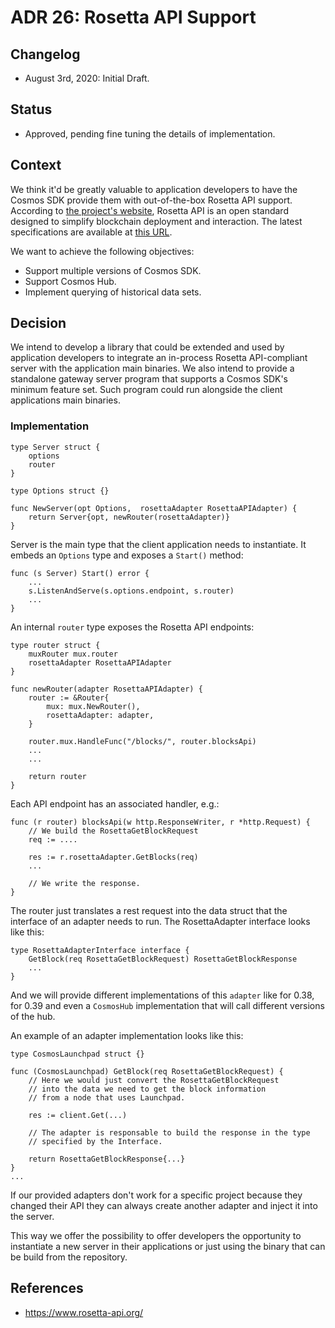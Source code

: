 # ADR 26: Rosetta API Support

## Changelog

- August 3rd, 2020: Initial Draft.

## Status

- Approved, pending fine tuning the details of implementation.

## Context

We think it'd be greatly valuable to application developers to have the Cosmos SDK
provide them with out-of-the-box Rosetta API support.
According to [the project's website](https://www.rosetta-api.org/), Rosetta API is an open
standard designed to simplify blockchain deployment and interaction. The latest specifications are
available at [this URL](https://www.rosetta-api.org/docs/Reference.html).

We want to achieve the following objectives:

- Support multiple versions of Cosmos SDK.
- Support Cosmos Hub.
- Implement querying of historical data sets.

## Decision

We intend to develop a library that could be extended and used by application
developers to integrate an in-process Rosetta API-compliant server with the
application main binaries. We also intend to provide a standalone gateway server
program that supports a Cosmos SDK's minimum feature set. Such program could
run alongside the client applications main binaries.

### Implementation

```
type Server struct {
    options
    router
}

type Options struct {}

func NewServer(opt Options,  rosettaAdapter RosettaAPIAdapter) {
    return Server{opt, newRouter(rosettaAdapter)}    
}
```

Server is the main type that the client application needs to instantiate. It embeds an `Options` type and exposes a `Start()` method:

```
func (s Server) Start() error {
    ...
    s.ListenAndServe(s.options.endpoint, s.router)
    ...
}
```

An internal `router` type exposes the Rosetta API endpoints:

```
type router struct {
    muxRouter mux.router
    rosettaAdapter RosettaAPIAdapter
}

func newRouter(adapter RosettaAPIAdapter) {
    router := &Router{
        mux: mux.NewRouter(),
        rosettaAdapter: adapter,
    }

    router.mux.HandleFunc("/blocks/", router.blocksApi)
    ...
    ...

    return router
}
```

Each API endpoint has an associated handler, e.g.:

```
func (r router) blocksApi(w http.ResponseWriter, r *http.Request) {
    // We build the RosettaGetBlockRequest
    req := ....

    res := r.rosettaAdapter.GetBlocks(req) 
    ...

    // We write the response. 
}
``` 

The router just translates a rest request into the data struct that the interface of an adapter needs to run.
The RosettaAdapter interface looks like this:

```
type RosettaAdapterInterface interface {
    GetBlock(req RosettaGetBlockRequest) RosettaGetBlockResponse
    ...
}
```

And we will provide different implementations of this `adapter` like for 0.38, for 0.39
and even a `CosmosHub` implementation that will call different versions of the hub.

An example of an adapter implementation looks like this:

```
type CosmosLaunchpad struct {}

func (CosmosLaunchpad) GetBlock(req RosettaGetBlockRequest) {
    // Here we would just convert the RosettaGetBlockRequest 
    // into the data we need to get the block information
    // from a node that uses Launchpad.

    res := client.Get(...)

    // The adapter is responsable to build the response in the type
    // specified by the Interface.

    return RosettaGetBlockResponse{...}
}
...

```

If our provided adapters don't work for a specific project because they changed their 
API they can always create another adapter and inject it into the server.

This way we offer the possibility to offer developers the opportunity to instantiate
a new server in their applications or just using the binary that can be build from the
repository.

## References

- https://www.rosetta-api.org/
